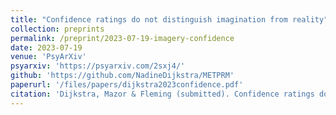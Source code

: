 ```yaml
---
title: "Confidence ratings do not distinguish imagination from reality"
collection: preprints
permalink: /preprint/2023-07-19-imagery-confidence
date: 2023-07-19
venue: 'PsyArXiv'
psyarxiv: 'https://psyarxiv.com/2sxj4/'
github: 'https://github.com/NadineDijkstra/METPRM'
paperurl: '/files/papers/dijkstra2023confidence.pdf'
citation: 'Dijkstra, Mazor & Fleming (submitted). Confidence ratings do not distinguish imagination from reality.'
---
```

